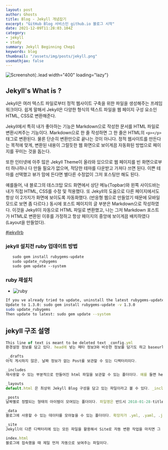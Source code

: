 ```yaml
---
layout: post
author: Ghosts
title: Blog - Jekyll 개념잡기
excerpt: "GitHub Blog 서비스인 github.io 블로그 시작"
date: 2021-12-09T11:28:03.104Z
category:
- jekyll
- study
summary: Jekyll Beginning Chep1
keywords: blog
thumbnail: "/assets/img/posts/jekyll.png"
usemathjax: false
---
```



![Screenshot](https://drive.google.com/uc?export=view&id=1VCnN949u6AEM_AKTr2WgbcJWjBB5NXwI){:.lead width="400"  loading="lazy"}

## Jekyll's What is ?
Jekyll은 여러 텍스트 파일로부터 정적 웹사이트 구축을 위한 파일을 생성해주는 프레임워크이다.
쉽게 말해서 Jekyll은 다양한 형식의 텍스트 파일을 웹 페이지 구성 요소인 HTML, CSS로 변환해준다.

Jekyll에서 특히 내가 좋아하는 기능은 Markdown으로 작성한 문서를 HTML 파일로 변환시켜주는 기능이다.
Markdown으로 한 줄 작성하면 그 한 줄은 HTML의 `<p></p>` 태그로 변환된다.
물론 단순히 변환만으로 끝나는 것이 아니다. 정적 웹사이트를 만든다는 목적에 맞게, 변환된 내용이 그럴듯한 웹 화면으로 보이게끔 자동화된 방법으로 페이지를 꾸미는 것을 돕는다.

또한 인터넷에 아주 많은 Jekyll Theme이 올라와 있으므로 웹 페이지를 빈 화면으로부터 하나하나 다 만들 필요가 없으며, 적당한 테마를 다운받고 가져다 쓰면 된다. 이쁜 테마를 선택했고 뷰가 맘에 든다면 별다른 수정없이 그저 포스팅만 해도 된다.

예를들어, 내 블로그의 데스크탑 모드 화면에서 상단 메뉴(Topbar)와 왼쪽 사이드바는 내가 직접 HTML, CSS를 수정 및 적용했다. 또 Jekyll의 도움으로 다른 페이지에서도 항상 이 2가지가 화면에 보이도록 자동화했다. (반응형 웹으로 만들었기 때문에 모바일 모드로 보면 좀 다르다.)
동시에 포스트 페이지의 글 부분은 Markdown으로 작성하였다. 이것을 Jekyll이 자동으로 HTML 파일로 변환했고, 나는 그저 Markdown 포스트가 HTML로 변환된 이후를 가정하고 항상 페이지의 중앙에 보이게끔 배치하였다 (Layout을 만들었다).

[#jekyllrb](https://jekyllrb.com/docs/)


### jekyll 설치전 ruby 업데이트 방법
```Diff
   sudo gem install rubygems-update 
   sudo update_rubygems 
   sudo gem update --system 
```
###  ruby 재설치
- ![ruby](https://stackoverflow.com/questions/1954206/cant-update-rubygems)
```bash 
If you ve already tried to update, uninstall the latest rubygems-update first: sudo gem uninstall rubygems-update -v 1.3.5
Update to 1.3.0: sudo gem install rubygems-update -v 1.3.0
sudo update_rubygems
Then update to latest: sudo gem update --system
```


## jekyll 구조 설명

```jsx
This line of text is meant to be deleted text _config.yml
환경설정 정보를 담고 있다. head에 넣는 메타 정보3와 비슷한 정보를 담기도 하고 baseurl, url 등도 설정할 수 있다.

 _drafts
아직 게시하지 않은, 날짜 정보가 없는 Post를 보관할 수 있는 디렉터리이다.

_includes
재사용할 수 있는 부분적으로 만들어진 html 파일을 보관할 수 있는 폴더이다. 예를 들면 header나 footer는 모든 곳에서 반복적으로 사용하기 때문에 include 폴더에 만들어놓고 가져다 쓰면 편하다. liquid 태그로 _include 안에 html을 소환할 수 있다.

_layouts
default.html 은 최상위 Jekyll Blog 구성을 담고 있는 파일이라고 볼 수 있다. _include 폴더 안에 부분적인 html 들이 소환되어 있다. post.html 은 Post의 형태를 정의해놓은 html 파일이다.

_posts
날짜별로 정렬되는 형태의 아이템이 모여있는 폴더이다. 파일명은 반드시 2018-01-28-title.md 형태를 띠어야 한다.

_data
블로그에 사용할 수 있는 데이터를 모아놓을 수 있는 폴더이다. 확장자가 .yml, .yaml, .json, .csv 일 경우 자동으로 읽어 들여서 site.data 변수를 써서 불러올 수 있다.

_site
Jekyll이 다른 디렉터리에 있는 모든 파일을 활용해서 Site로 자동 변환 작업을 마치면 그 파일들이 저장되는 폴더이다. _site 폴더 내 파일은 건드리면 안 된다.

index.html
블로그에 접속했을 때 제일 먼저 자동으로 보여주는 파일이다.
```
